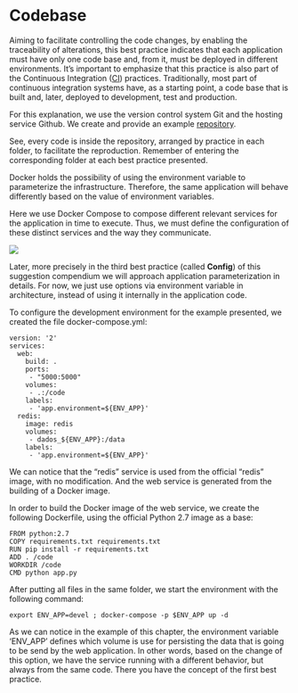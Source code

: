 #  Codebase

Aiming to facilitate controlling the code changes, by enabling the traceability of alterations, this best practice indicates that each application must have only one code base and, from it, must be deployed in different environments. It’s important to emphasize that this practice is also part of the Continuous Integration ([CI](https://www.thoughtworks.com/continuous-integration)) practices. Traditionally, most part of continuous integration systems have, as a starting point, a code base that is built and, later, deployed to development, test and production.

For this explanation, we use the version control system Git and the hosting service Github. We create and provide an example [repository](https://github.com/gomex/exemplo-12factor-docker.git).

See, every code is inside the repository, arranged by practice in each folder, to facilitate the reproduction. Remember of entering the corresponding folder at each best practice presented.

Docker holds the possibility of using the environment variable to parameterize the infrastructure. Therefore, the same application will behave differently based on the value of environment variables.

Here we use Docker Compose to compose different relevant services for the application in time to execute. Thus, we must define the configuration of these distinct services and the way they communicate.

![](images/basecode.png)

Later, more precisely in the third best practice (called **Config**) of this suggestion compendium we will approach application parameterization in details. For now, we just use options via environment variable in architecture, instead of using it internally in the application code.

To configure the development environment for the example presented, we created the file docker-compose.yml:

```
version: '2'
services:
  web:
    build: .
    ports:
     - "5000:5000"
    volumes:
     - .:/code
    labels:
     - 'app.environment=${ENV_APP}'
  redis:
    image: redis
    volumes:
     - dados_${ENV_APP}:/data
    labels:
     - 'app.environment=${ENV_APP}'
```

We can notice that the “redis” service is used from the official “redis” image, with no modification. And the web service is generated from the building of a Docker image.

In order to build the Docker image of the web service, we create the following Dockerfile, using the official Python 2.7 image as a base:

```
FROM python:2.7
COPY requirements.txt requirements.txt
RUN pip install -r requirements.txt
ADD . /code
WORKDIR /code
CMD python app.py
```

After putting all files in the same folder, we start the environment with the following command:

```
export ENV_APP=devel ; docker-compose -p $ENV_APP up -d
```

As we can notice in the example of this chapter, the environment variable ‘ENV_APP’ defines which volume is use for persisting the data that is going to be send by the web application. In other words, based on the change of this option, we have the service running with a different behavior, but always from the same code. There you have the concept of the first best practice.
